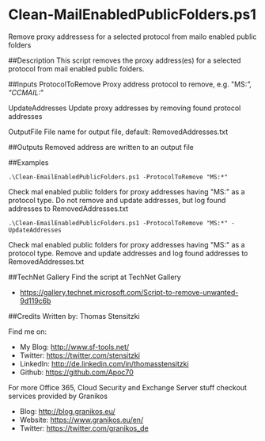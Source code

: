# Clean-MailEnabledPublicFolders.ps1
Remove proxy addressess for a selected protocol from mailo enabled public folders

##Description
This script removes the proxy address(es) for a selected protocol from mail enabled public folders.

##Inputs
ProtocolToRemove
Proxy address protocol to remove, e.g. "MS:*", "CCMAIL:*"

UpdateAddresses
Update proxy addresses by removing found protocol addresses

OutputFile
File name for output file, default: RemovedAddresses.txt

##Outputs
Removed address are written to an output file

##Examples
```
.\Clean-EmailEnabledPublicFolders.ps1 -ProtocolToRemove "MS:*"
```
Check mal enabled public folders for proxy addresses having "MS:" as a protocol type.
Do not remove and update addresses, but log found addresses to RemovedAddresses.txt

```
.\Clean-EmailEnabledPublicFolders.ps1 -ProtocolToRemove "MS:*" -UpdateAddresses
```
Check mal enabled public folders for proxy addresses having "MS:" as a protocol type.
Remove and update addresses and log found addresses to RemovedAddresses.txt

##TechNet Gallery
Find the script at TechNet Gallery
* https://gallery.technet.microsoft.com/Script-to-remove-unwanted-9d119c6b


##Credits
Written by: Thomas Stensitzki

Find me on:

* My Blog:	http://www.sf-tools.net/
* Twitter:	https://twitter.com/stensitzki
* LinkedIn:	http://de.linkedin.com/in/thomasstensitzki
* Github:	https://github.com/Apoc70

For more Office 365, Cloud Security and Exchange Server stuff checkout services provided by Granikos

* Blog:     http://blog.granikos.eu/
* Website:	https://www.granikos.eu/en/
* Twitter:	https://twitter.com/granikos_de
